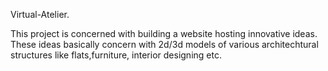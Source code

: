 Virtual-Atelier.

This project is concerned with building a website hosting innovative ideas. These ideas basically concern with 2d/3d models of various
architechtural structures like flats,furniture, interior designing etc.
